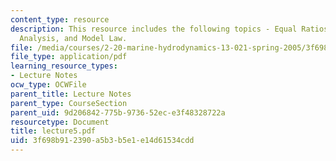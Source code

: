 ```yaml
---
content_type: resource
description: This resource includes the following topics - Equal Ratios, Dimensional
  Analysis, and Model Law.
file: /media/courses/2-20-marine-hydrodynamics-13-021-spring-2005/3f698b912390a5b3b5e1e14d61534cdd_lecture5.pdf
file_type: application/pdf
learning_resource_types:
- Lecture Notes
ocw_type: OCWFile
parent_title: Lecture Notes
parent_type: CourseSection
parent_uid: 9d206842-775b-9736-52ec-e3f48328722a
resourcetype: Document
title: lecture5.pdf
uid: 3f698b91-2390-a5b3-b5e1-e14d61534cdd
---
```

